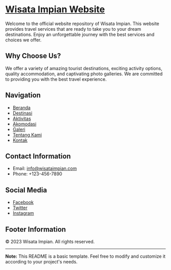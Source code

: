 # [Wisata Impian Website](latihanBeranda.html)

Welcome to the official website repository of Wisata Impian. This website provides travel services that are ready to take you to your dream destinations. Enjoy an unforgettable journey with the best services and choices we offer.

## Why Choose Us?

We offer a variety of amazing tourist destinations, exciting activity options, quality accommodation, and captivating photo galleries. We are committed to providing you with the best travel experience.

## Navigation

- [Beranda](latihanBeranda.html)
- [Destinasi](latihanDestinasi.html)
- [Aktivitas](latihanAktivitas.html)
- [Akomodasi](latihanAkomodasi.html)
- [Galeri](latihanGaleri.html)
- [Tentang Kami](latihanTentangkami.html)
- [Kontak](latihanKontak.html)

## Contact Information

- Email: [info@wisataimpian.com](mailto:info@wisataimpian.com)
- Phone: +123-456-7890

## Social Media

- [Facebook](https://www.facebook.com/wisataimpian)
- [Twitter](https://twitter.com/wisataimpian)
- [Instagram](https://www.instagram.com/wisataimpian)

## Footer Information

&copy; 2023 Wisata Impian. All rights reserved.

---

**Note:** This README is a basic template. Feel free to modify and customize it according to your project's needs.
